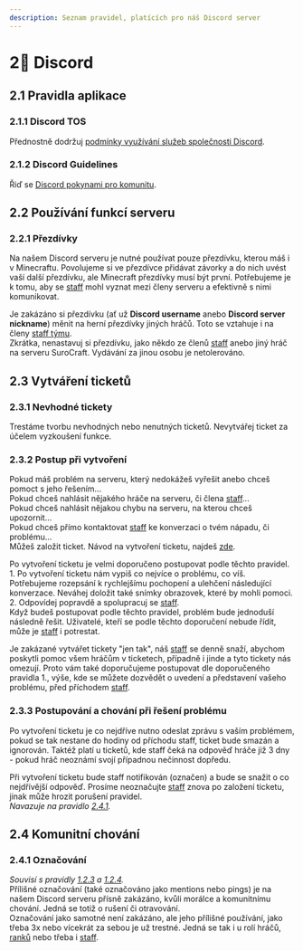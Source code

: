 ```yaml
---
description: Seznam pravidel, platících pro náš Discord server
---
```


# 2⃣ Discord

## 2.1 Pravidla aplikace <a href="#2.1" id="2.1"></a>

### 2.1.1 Discord TOS <a href="#2.1.1" id="2.1.1"></a>

Přednostně dodržuj [podmínky využívání služeb společnosti Discord](https://discord.com/terms).

### 2.1.2 Discord Guidelines <a href="#2.1.2" id="2.1.2"></a>

Řiď se [Discord pokynami pro komunitu](https://discord.com/guidelines).

## 2.2 Používání funkcí serveru <a href="#2.2" id="2.2"></a>

### 2.2.1 Přezdívky <a href="#2.2.1" id="2.2.1"></a>

Na našem Discord serveru je nutné používat pouze přezdívku, kterou máš i v Minecraftu. Povolujeme si ve přezdívce přidávat závorky a do nich uvést vaší další přezdívku, ale Minecraft přezdívky musí být první. Potřebujeme je k tomu, aby se [staff](../staff.md) mohl vyznat mezi členy serveru a efektivně s nimi komunikovat.

Je zakázáno si přezdívku (ať už **Discord username** anebo **Discord server nickname**) měnit na herní přezdívky jiných hráčů. Toto se vztahuje i na členy [staff týmu](../staff.md).\
Zkrátka, nenastavuj si přezdívku, jako někdo ze členů [staff](../staff.md) anebo jiný hráč na serveru SuroCraft. Vydávání za jinou osobu je netolerováno.

## 2.3 Vytváření ticketů <a href="#2.3" id="2.3"></a>

### 2.3.1 Nevhodné tickety <a href="#2.3.1" id="2.3.1"></a>

Trestáme tvorbu nevhodných nebo nenutných ticketů. Nevytvářej ticket za účelem vyzkoušení funkce.

### 2.3.2 Postup při vytvoření <a href="#2.3.2" id="2.3.2"></a>

Pokud máš problém na serveru, který nedokážeš vyřešit anebo chceš pomoct s jeho řešením...\
Pokud chceš nahlásit nějakého hráče na serveru, či člena [staff](../staff.md)...\
Pokud chceš nahlásit nějakou chybu na serveru, na kterou chceš upozornit...\
Pokud chceš přímo kontaktovat [staff](../staff.md) ke konverzaci o tvém nápadu, či problému...\
Můžeš založit ticket. Návod na vytvoření ticketu, najdeš [zde](../../t/uzitecne.md#ticket).

Po vytvoření ticketu je velmi doporučeno postupovat podle těchto pravidel.\
1\. Po vytvoření ticketu nám vypiš co nejvíce o problému, co víš. Potřebujeme rozepsání k rychlejšímu pochopení a ulehčení následující konverzace. Neváhej doložit také snímky obrazovek, které by mohli pomoci.\
2\. Odpovídej popravdě a spolupracuj se [staff](../staff.md).\
Když budeš postupovat podle těchto pravidel, problém bude jednoduší následně řešit. Uživatelé, kteří se podle těchto doporučení nebude řídit, může je [staff](../staff.md) i potrestat.

Je zakázané vytvářet tickety "jen tak", náš [staff](../staff.md) se denně snaží, abychom poskytli pomoc všem hráčům v ticketech, případně i jinde a tyto tickety nás omezují. Proto vám také doporučujeme postupovat dle doporučeného pravidla 1., výše, kde se můžete dozvědět o uvedení a představení vašeho problému, před příchodem [staff](../staff.md).

### 2.3.3 Postupování a chování při řešení problému <a href="#2.3.3" id="2.3.3"></a>

Po vytvoření ticketu je co nejdříve nutno odeslat zprávu s vaším problémem, pokud se tak nestane do hodiny od příchodu staff, ticket bude smazán a ignorován. Taktéž platí u ticketů, kde staff čeká na odpověď hráče již 3 dny - pokud hráč neoznámí svojí případnou nečinnost dopředu.

Při vytvoření ticketu bude staff notifikován (označen) a bude se snažit o co nejdřívější odpověď. Prosíme neoznačujte [staff](../staff.md) znova po založení ticketu, jinak může hrozit porušení pravidel.\
_Navazuje na pravidlo_ [_2.4.1_](dc.md#2.4.1)_._

## 2.4 Komunitní chování <a href="#2.4" id="2.4"></a>

### 2.4.1 Označování <a href="#2.4.1" id="2.4.1"></a>

_Souvisí s pravidly_ [_1.2.3_](oc.md#1.2.3) _a_ [_1.2.4_](oc.md#1.2.4)_._\
Přílišné označování (také označováno jako mentions nebo pings) je na našem Discord serveru přísně zakázáno, kvůli morálce a komunitnímu chování. Jedná se totiž o rušení či otravování.\
Označování jako samotné není zakázáno, ale jeho přílišné používání, jako třeba 3x nebo vícekrát za sebou je už trestné. Jedná se tak i u rolí hráčů, [ranků](../../ranks/r.md) nebo třeba i [staff](../staff.md).
